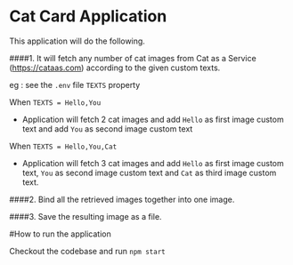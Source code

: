 # Cat Card Application
This application will do the following.

####1. It will fetch any number of cat images from Cat as a Service (https://cataas.com) according to the given custom texts.

eg : see the `.env` file `TEXTS` property

When `TEXTS = Hello,You` 
 - Application will fetch 2 cat images and add `Hello` as first image custom text and add `You` as second image custom text 

When `TEXTS = Hello,You,Cat` 
 - Application will fetch 3 cat images and add `Hello` as first image custom text, `You` as second image custom text and `Cat` as third image custom text.

####2. Bind all the retrieved images together into one image.

####3. Save the resulting image as a file.

#How to run the application

Checkout the codebase and run `npm start`






